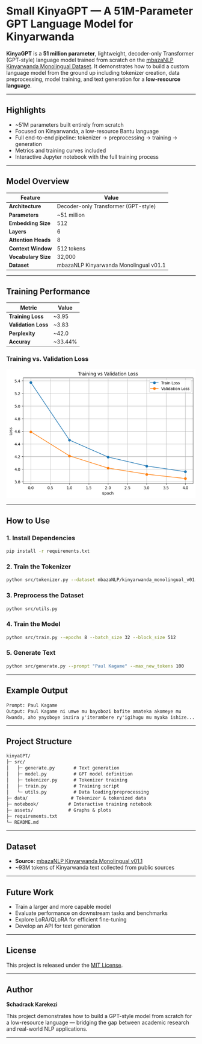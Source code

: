 
# Small KinyaGPT — A 51M-Parameter GPT Language Model for Kinyarwanda

**KinyaGPT** is a **51 million parameter**, lightweight, decoder-only Transformer (GPT-style) language model trained from scratch on the [mbazaNLP Kinyarwanda Monolingual Dataset](https://huggingface.co/datasets/mbazaNLP/kinyarwanda_monolingual_v01.1).
It demonstrates how to build a custom language model from the ground up including tokenizer creation, data preprocessing, model training, and text generation for a **low-resource language**.

---

## Highlights

* ~51M parameters built entirely from scratch
* Focused on Kinyarwanda, a low-resource Bantu language
* Full end-to-end pipeline: tokenizer → preprocessing → training → generation
* Metrics and training curves included
* Interactive Jupyter notebook with the full training process

---

## Model Overview

| Feature             | Value                                  |
| ------------------- | -------------------------------------- |
| **Architecture**    | Decoder-only Transformer (GPT-style)   |
| **Parameters**      | ~51 million                            |
| **Embedding Size**  | 512                                    |
| **Layers**          | 6                                      |
| **Attention Heads** | 8                                      |
| **Context Window**  | 512 tokens                             |
| **Vocabulary Size** | 32,000                                 |
| **Dataset**         | mbazaNLP Kinyarwanda Monolingual v01.1 |

---

## Training Performance

| Metric              | Value |
| ------------------- | ----- |
| **Training Loss**   | ~3.95 |
| **Validation Loss** | ~3.83 |
| **Perplexity**      | ~42.0 |
| **Accuray**         | ~33.44%|

### Training vs. Validation Loss

![Training vs Validation Loss](./assets/train_val_loss.png)

---

## How to Use

### 1. Install Dependencies

```bash
pip install -r requirements.txt
```

### 2. Train the Tokenizer

```bash
python src/tokenizer.py --dataset mbazaNLP/kinyarwanda_monolingual_v01.1 --vocab_size 32000 --save_path data/kinyarwanda_bpe.json
```

### 3. Preprocess the Dataset

```bash
python src/utils.py
```

### 4. Train the Model

```bash
python src/train.py --epochs 8 --batch_size 32 --block_size 512
```

### 5. Generate Text

```bash
python src/generate.py --prompt "Paul Kagame" --max_new_tokens 100
```

---

## Example Output

```text
Prompt: Paul Kagame
Output: Paul Kagame ni umwe mu bayobozi bafite amateka akomeye mu Rwanda, aho yayoboye inzira y'iterambere ry'igihugu mu myaka ishize...
```

---

## Project Structure

```
kinyaGPT/
├─ src/
│   ├─ generate.py       # Text generation
│   ├─ model.py          # GPT model definition
│   ├─ tokenizer.py      # Tokenizer training
│   ├─ train.py          # Training script
│   └─ utils.py          # Data loading/preprocessing
├─ data/                # Tokenizer & tokenized data
├─ notebook/           # Interactive training notebook
├─ assets/             # Graphs & plots
├─ requirements.txt
└─ README.md
```

---

## Dataset

* **Source:** [mbazaNLP Kinyarwanda Monolingual v01.1](https://huggingface.co/datasets/mbazaNLP/kinyarwanda_monolingual_v01.1)
* ~93M tokens of Kinyarwanda text collected from public sources

---

## Future Work

* Train a larger and more capable model
* Evaluate performance on downstream tasks and benchmarks
* Explore LoRA/QLoRA for efficient fine-tuning
* Develop an API for text generation

---

## License

This project is released under the [MIT License](./LICENSE).

---

## Author

**Schadrack Karekezi**

This project demonstrates how to build a GPT-style model from scratch for a low-resource language — bridging the gap between academic research and real-world NLP applications.

---
